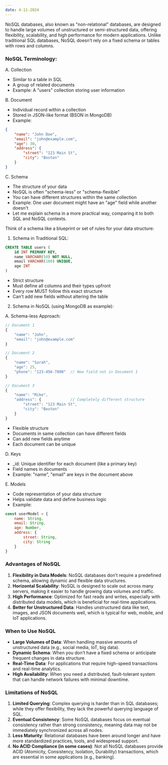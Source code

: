 ```yaml
---
date: 4-11-2024
---
```


NoSQL databases, also known as "non-relational" databases, are designed to handle large volumes of unstructured or semi-structured data, offering flexibility, scalability, and high performance for modern applications. Unlike traditional SQL databases, NoSQL doesn’t rely on a fixed schema or tables with rows and columns.

### NoSQL Terminology:

A. Collection
- Similar to a table in SQL
- A group of related documents
- Example: A "users" collection storing user information

B. Document
- Individual record within a collection
- Stored in JSON-like format (BSON in MongoDB)
- Example:
```json
{
    "name": "John Doe",
    "email": "john@example.com",
    "age": 30,
    "address": {
        "street": "123 Main St",
        "city": "Boston"
    }
}
```

C. Schema
- The structure of your data
- NoSQL is often "schema-less" or "schema-flexible"
- You can have different structures within the same collection
- Example: One user document might have an "age" field while another doesn't
- Let me explain schema in a more practical way, comparing it to both SQL and NoSQL contexts.

Think of a schema like a blueprint or set of rules for your data structure:

1. Schema in Traditional SQL:
```sql
CREATE TABLE users (
    id INT PRIMARY KEY,
    name VARCHAR(50) NOT NULL,
    email VARCHAR(100) UNIQUE,
    age INT
)
```
- Strict structure
- Must define all columns and their types upfront
- Every row MUST follow this exact structure
- Can't add new fields without altering the table

2. Schema in NoSQL (using MongoDB as example):

A. Schema-less Approach:
```javascript
// Document 1
{
    "name": "John",
    "email": "john@example.com"
}

// Document 2
{
    "name": "Sarah",
    "age": 25,
    "phone": "123-456-7890"  // New field not in Document 1
}

// Document 3
{
    "name": "Mike",
    "address": {             // Completely different structure
        "street": "123 Main St",
        "city": "Boston"
    }
}
```
- Flexible structure
- Documents in same collection can have different fields
- Can add new fields anytime
- Each document can be unique

D. Keys
- _id: Unique identifier for each document (like a primary key)
- Field names in documents
- Example: "name", "email" are keys in the document above

E. Models
- Code representation of your data structure
- Helps validate data and define business logic
- Example:
```javascript
const userModel = {
    name: String,
    email: String,
    age: Number,
    address: {
        street: String,
        city: String
    }
}
```


### Advantages of NoSQL

1. **Flexibility in Data Models**: NoSQL databases don’t require a predefined schema, allowing dynamic and flexible data structures.
2. **Horizontal Scalability**: NoSQL is designed to scale out across many servers, making it easier to handle growing data volumes and traffic.
3. **High Performance**: Optimized for fast reads and writes, especially with distributed data models, which is beneficial for real-time applications.
4. **Better for Unstructured Data**: Handles unstructured data like text, images, and JSON documents well, which is typical for web, mobile, and IoT applications.

### When to Use NoSQL

- **Large Volumes of Data**: When handling massive amounts of unstructured data (e.g., social media, IoT, big data).
- **Dynamic Schema**: When you don’t have a fixed schema or anticipate frequent changes in data structure.
- **Real-Time Data**: For applications that require high-speed transactions and real-time analytics.
- **High Availability**: When you need a distributed, fault-tolerant system that can handle network failures with minimal downtime.

### Limitations of NoSQL

1. **Limited Querying**: Complex querying is harder than in SQL databases; while they offer flexibility, they lack the powerful querying language of SQL.
2. **Eventual Consistency**: Some NoSQL databases focus on eventual consistency rather than strong consistency, meaning data may not be immediately synchronized across all nodes.
3. **Less Maturity**: Relational databases have been around longer and have more standardized practices, tools, and widespread support.
4. **No ACID Compliance (in some cases)**: Not all NoSQL databases provide ACID (Atomicity, Consistency, Isolation, Durability) transactions, which are essential in some applications (e.g., banking).

